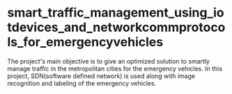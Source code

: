# smart_traffic_management_using_iotdevices_and_networkcommprotocols_for_emergencyvehicles
The project's main objective is to give an optimized solution to smartly manage traffic in the metropolitan cities for the emergency vehicles. In this project, SDN(software defined network) is used along with image recognition and labeling of the emergency vehicles.
